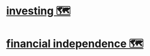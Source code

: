 # [investing 🗺️](https://my.mindnode.com/GLyTce5yc3y6fxsHJqZSoP3UnR5pSx2My8cudp7o)


# [financial independence 🗺️](https://my.mindnode.com/bFq9JuRH7YWRZpAqwPiUocWsssov8PPqdUGXhVpt)
